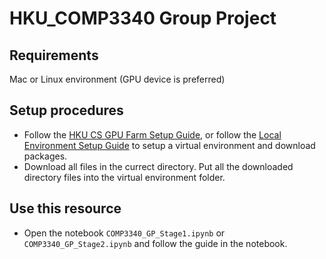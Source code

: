 # HKU_COMP3340 Group Project

## Requirements

Mac or Linux environment (GPU device is preferred)

## Setup procedures
* Follow the <a href="https://github.com/WuKunhuan/HKU_COMP3340/tree/main/HKU%20CS%20GPU%20Farm" target="_blank">HKU CS GPU Farm Setup Guide</a>, or follow the <a href="https://github.com/WuKunhuan/HKU_COMP3340/tree/main/Local%20Environment%20Setup" target="_blank">Local Environment Setup Guide</a> to setup a virtual environment and download packages. 
* Download all files in the currect directory. Put all the downloaded directory files into the virtual environment folder. 

## Use this resource
* Open the notebook ```COMP3340_GP_Stage1.ipynb``` or ```COMP3340_GP_Stage2.ipynb``` and follow the guide in the notebook. 

